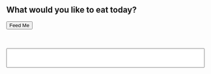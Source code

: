 ## What would you like to eat today?
<html>
<head>
<style>
#randomFood{
                font-size:40px;
                text-align:center;
                margin:50px auto;
                font-family:Arial, sans-serif;
            }
</style>
  <button type="randomFood" onclick="randomFood()">Feed Me</button>
  <input name="randomFood" id="randomFood">


<script>

var food = Array("Restaurant Sun Fatt Kee", "Thong Kee Café Sea Park", "Sunrise Roast Duck", "Restoran Shuang Siew", "Restaurant Kong Sai", "O & S Restaurant","Choon Prawn Mee House 春虾面","Shokudo Japanese Curry Rice","Ribs King","Soong Kee Beef Noodles","Ai Jiak Penang Food","Boran (Seapark) - Classic Thai Street Food","Kampar Café","Restoran Prosperity Bowl","Lim Fried Chicken SS2","Tang Pin Kitchen","Village Chicken Restaurant PLT","Mama Ting Sarawak Noodle","Restoran Lim Mee Yoke","TNR by Sean & Angie","Ipoh Ipoh Kafe","Pho King","66 Nyonya Secrets","Shin Zushi SS2","DayOne DayOne Noodles @SS2","Restoran Lau Dou Pork Noodle","Eastern Kopitiam","Kaw Kaw Pak Kopi","香港仔冰室 SS2 Cafe Hk Boy","銘记粥品 Ming Kee Porridge SS2","Jojo Little Kitchen","Restoran Super Kitchen Chilly Pan Mee","Lorong Seratus Tahun","頭家 tau ke","YILO RESTAURANT & BAR","Mala Cantine 麻辣食堂","Restaurant 134 Mixed Rice","Hainan Joy Café","66大山脚猪肉粉","66 Chu Yuk Fun","Restoran Choong Kee Kampar Claypot Rice","Vary Pasta","New Ipoh Nga Choy Chicken Rice 1977","Big Big Wantan Mee Rice Damansara Jaya","Restoran Jin Xuan Hong Kong (Damansara Jaya)","Boon Signature Roast Pork","Aman Suria Shu Mala Hot Pot 蜀麻辣湘锅","Kalamazoo Restaurant & Café","Betty's Midwest Kitchen","Restoran New Wong Poh","Acha Curry House","UNCLE CHENG SPECIAL BEEF NOODLE","Tasty Chapathi PJ","Ramen Bar Shishido","STREAT Thai","Kanna Curry House","Next Station Noodle House","Flakes (The Hub SS2)","Mei by Fat Spoon (The Hub SS2)","slow coffee","The Butcher's Table @SS2","Fatt Kee Soy Sauce Chicken Rice (Wan Shoon Restaurant)","Kompassion","Lat Tali Lat Café","Rasa Viet Kitchen ( Damansara Kim )","Restaurant Lin Li Xiang","Ara Vietnamese Noodles (non-halal)","Sneaky Burgers","Menya Hanabi 麺屋はなび Damansara Utama","Restoran Sate Kajang Hj Samuri","Mamalee Nasi Lemak","Village Park Restaurant","Hartton Kitchen","Annie 1 Kopitiam","Restoran Choon Yien","Ban Huat Heng Coffee Shop","Good Blue Men","黃記雞飯 Wong Kee Chicken Rice","Jane’s Nem","Goodview Kopitiam","Kedai Kopi Yun Kei","Kedai Kopi Wah Cheong","SS2 Chow Yang Kopitiam 志昇茶餐室","Soon Soon Pan Mee & Fish Head Noodles");

function randomFood() {
  var randomFood = food[Math.floor(Math.random() * food.length)];
  document.getElementById('randomFood').value = randomFood;
};

</script>

</head>
</html>
